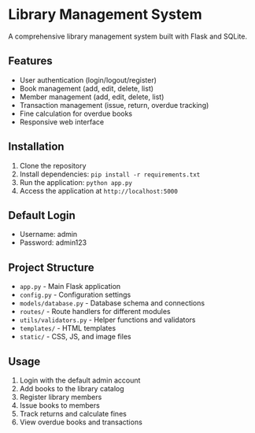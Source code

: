 # Library Management System

A comprehensive library management system built with Flask and SQLite.

## Features

- User authentication (login/logout/register)
- Book management (add, edit, delete, list)
- Member management (add, edit, delete, list)
- Transaction management (issue, return, overdue tracking)
- Fine calculation for overdue books
- Responsive web interface

## Installation

1. Clone the repository
2. Install dependencies: `pip install -r requirements.txt`
3. Run the application: `python app.py`
4. Access the application at `http://localhost:5000`

## Default Login

- Username: admin
- Password: admin123

## Project Structure

- `app.py` - Main Flask application
- `config.py` - Configuration settings
- `models/database.py` - Database schema and connections
- `routes/` - Route handlers for different modules
- `utils/validators.py` - Helper functions and validators
- `templates/` - HTML templates
- `static/` - CSS, JS, and image files

## Usage

1. Login with the default admin account
2. Add books to the library catalog
3. Register library members
4. Issue books to members
5. Track returns and calculate fines
6. View overdue books and transactions